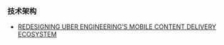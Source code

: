 ### 技术架构
- [REDESIGNING UBER ENGINEERING’S MOBILE CONTENT DELIVERY ECOSYSTEM](https://eng.uber.com/mobile-content-delivery/)
